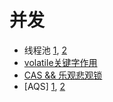 # 并发
- 线程池
[1](https://zhuanlan.zhihu.com/p/73990200), [2](https://snailclimb.gitee.io/javaguide/#/docs/java/Multithread/JavaConcurrencyAdvancedCommonInterviewQuestions?id=_4-%e7%ba%bf%e7%a8%8b%e6%b1%a0)
- [volatile关键字作用](https://snailclimb.gitee.io/javaguide/#/docs/java/Multithread/JavaConcurrencyAdvancedCommonInterviewQuestions?id=_12-%e8%af%b4%e8%af%b4%e8%87%aa%e5%b7%b1%e6%98%af%e6%80%8e%e4%b9%88%e4%bd%bf%e7%94%a8-synchronized-%e5%85%b3%e9%94%ae%e5%ad%97%ef%bc%8c%e5%9c%a8%e9%a1%b9%e7%9b%ae%e4%b8%ad%e7%94%a8%e5%88%b0%e4%ba%86%e5%90%97)
- [CAS && 乐观悲观锁](https://juejin.im/post/5c87afa06fb9a049f1550b04)
- [AQS]
[1](https://snailclimb.gitee.io/javaguide/#/docs/java/Multithread/JavaConcurrencyAdvancedCommonInterviewQuestions?id=_6-aqs), [2](https://www.cnblogs.com/waterystone/p/4920797.html)